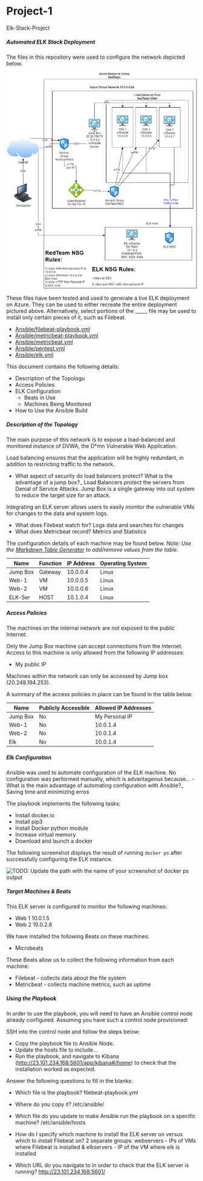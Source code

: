 # Project-1
Elk-Stack-Project
##### Automated ELK Stack Deployment #####

The files in this repository were used to configure the network depicted below.

![alt text](Diagrams/System%20Diagram.jpg "Network Diagrams")

These files have been tested and used to generate a live ELK deployment on Azure. They can be used to either recreate the entire deployment pictured above. Alternatively, select portions of the _____ file may be used to install only certain pieces of it, such as Filebeat.

- [Ansible/filebeat-playbook.yml](Ansible/filebeat-playbook.yml)
- [Ansible/metricbeat-playbook.yml](Ansible/metricbeat-playbook.yml)
- [Ansible/metricbeat.yml](Ansible/metricbeat.yml)
- [Ansible/pentest.yml](Ansible/pentest.yml)
- [Ansible/elk.yml](Ansible/elk.yml)

This document contains the following details:
- Description of the Topologu
- Access Policies
- ELK Configuration
  - Beats in Use
  - Machines Being Monitored
- How to Use the Ansible Build


##### Description of the Topology #####

The main purpose of this network is to expose a load-balanced and monitored instance of DVWA, the D*mn Vulnerable Web Application.

Load balancing ensures that the application will be highly redundant, in addition to restricting traffic to the network.
- What aspect of security do load balancers protect? What is the advantage of a jump box?_
	Load Balancers protect the servers from Denial of Service Attacks. Jump Box is a single gateway into out system to reduce the target size for an attack.

Integrating an ELK server allows users to easily monitor the vulnerable VMs for changes to the data and system logs.
- What does Filebeat watch for? Logs data and searches for changes
- What does Metricbeat record? Metrics and Statistics

The configuration details of each machine may be found below.
_Note: Use the [Markdown Table Generator](http://www.tablesgenerator.com/markdown_tables) to add/remove values from the table_.

| Name     | Function | IP Address | Operating System |
|----------|----------|------------|------------------|
| Jump Box | Gateway  | 10.0.0.4   | Linux            |
| Web-1    | VM       | 10.0.0.5   | Linux            |
| Web-2    | VM       | 10.0.0.6   | Linux            |
| ELK-Ser  | HOST     | 10.1.0.4   | Linux            |

##### Access Policies ######

The machines on the internal network are not exposed to the public Internet. 

Only the Jump Box machine can accept connections from the Internet. Access to this machine is only allowed from the following IP addresses:
- My public IP
 
Machines within the network can only be accessed by Jump box (20.248.194.253).


A summary of the access policies in place can be found in the table below.

| Name     | Publicly Accessible | Allowed IP Addresses |
|----------|---------------------|----------------------|
| Jump Box | No                  | My Personal IP       |
| Web-1    | No                  | 10.0.1.4             |
| Web-2    | No                  | 10.0.1.4             |
| Elk      | No                  | 10.0.1.4             |

##### Elk Configuration #####

Ansible was used to automate configuration of the ELK machine. No configuration was performed manually, which is advantageous because...
-What is the main advantage of automating configuration with Ansible?_
Saving time and minimizing erros

The playbook implements the following tasks:
- Install docker.io
- Install pip3
- Install Docker python module
- Increase virtual memory
- Download and launch a docker

The following screenshot displays the result of running `docker ps` after successfully configuring the ELK instance.

![TODO: Update the path with the name of your screenshot of docker ps output](Images/docker_ps_output.png)

##### Target Machines & Beats #####
This ELK server is configured to monitor the following machines:
- Web 1 10.0.1.5
- Web 2 10.0.2.6

We have installed the following Beats on these machines:
- Microbeats

These Beats allow us to collect the following information from each machine:
- Filebeat - collects data about the file system
- Metricbeat - collects machine metrics, such as uptime

##### Using the Playbook #####
In order to use the playbook, you will need to have an Ansible control node already configured. Assuming you have such a control node provisioned: 

SSH into the control node and follow the steps below:
- Copy the playbook file to Ansible Node.
- Update the hosts file to include...
- Run the playbook, and navigate to Kibana (http://23.101.234.168:5601/app/kibana#/home) to check that the installation worked as expected.

Answer the following questions to fill in the blanks:
- Which file is the playbook? filebeat-playbook.yml
	
- Where do you copy it? /etc/ansible/

- Which file do you update to make Ansible run the playbook on a specific machine? /etc/ansible/hosts 

- How do I specify which machine to install the ELK server on versus which to install Filebeat on? 2 separate groups: webservers - IPs of VMs where Filebeat is installed & elkservers - IP of the VM where elk is installed

- Which URL do you navigate to in order to check that the ELK server is running?
	http://23.101.234.168:5601/
